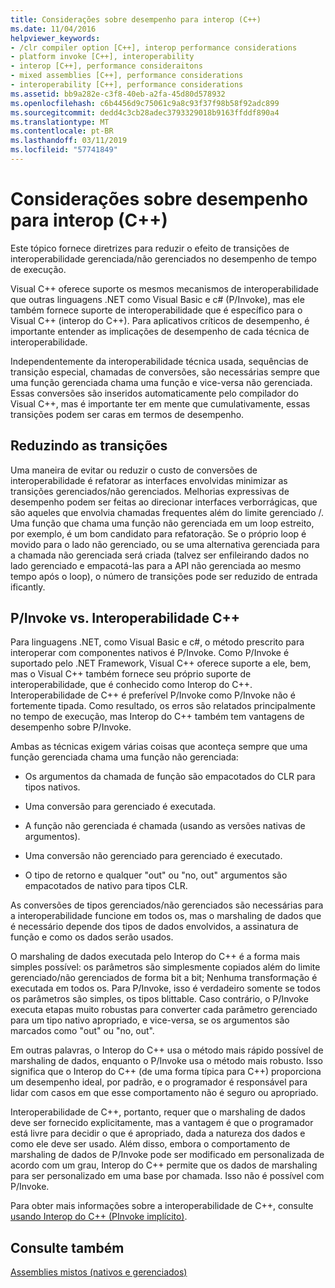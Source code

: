 ```yaml
---
title: Considerações sobre desempenho para interop (C++)
ms.date: 11/04/2016
helpviewer_keywords:
- /clr compiler option [C++], interop performance considerations
- platform invoke [C++], interoperability
- interop [C++], performance consideraitons
- mixed assemblies [C++], performance considerations
- interoperability [C++], performance considerations
ms.assetid: bb9a282e-c3f8-40eb-a2fa-45d80d578932
ms.openlocfilehash: c6b4456d9c75061c9a8c93f37f98b58f92adc899
ms.sourcegitcommit: dedd4c3cb28adec3793329018b9163ffddf890a4
ms.translationtype: MT
ms.contentlocale: pt-BR
ms.lasthandoff: 03/11/2019
ms.locfileid: "57741849"
---
```

# <a name="performance-considerations-for-interop-c"></a>Considerações sobre desempenho para interop (C++)

Este tópico fornece diretrizes para reduzir o efeito de transições de interoperabilidade gerenciada/não gerenciados no desempenho de tempo de execução.

Visual C++ oferece suporte os mesmos mecanismos de interoperabilidade que outras linguagens .NET como Visual Basic e c# (P/Invoke), mas ele também fornece suporte de interoperabilidade que é específico para o Visual C++ (interop do C++). Para aplicativos críticos de desempenho, é importante entender as implicações de desempenho de cada técnica de interoperabilidade.

Independentemente da interoperabilidade técnica usada, sequências de transição especial, chamadas de conversões, são necessárias sempre que uma função gerenciada chama uma função e vice-versa não gerenciada. Essas conversões são inseridos automaticamente pelo compilador do Visual C++, mas é importante ter em mente que cumulativamente, essas transições podem ser caras em termos de desempenho.

## <a name="reducing-transitions"></a>Reduzindo as transições

Uma maneira de evitar ou reduzir o custo de conversões de interoperabilidade é refatorar as interfaces envolvidas minimizar as transições gerenciados/não gerenciados. Melhorias expressivas de desempenho podem ser feitas ao direcionar interfaces verborrágicas, que são aqueles que envolvia chamadas frequentes além do limite gerenciado /. Uma função que chama uma função não gerenciada em um loop estreito, por exemplo, é um bom candidato para refatoração. Se o próprio loop é movido para o lado não gerenciado, ou se uma alternativa gerenciada para a chamada não gerenciada será criada (talvez ser enfileirando dados no lado gerenciado e empacotá-las para a API não gerenciada ao mesmo tempo após o loop), o número de transições pode ser reduzido de entrada ificantly.

## <a name="pinvoke-vs-c-interop"></a>P/Invoke vs. Interoperabilidade C++

Para linguagens .NET, como Visual Basic e c#, o método prescrito para interoperar com componentes nativos é P/Invoke. Como P/Invoke é suportado pelo .NET Framework, Visual C++ oferece suporte a ele, bem, mas o Visual C++ também fornece seu próprio suporte de interoperabilidade, que é conhecido como Interop do C++. Interoperabilidade de C++ é preferível P/Invoke como P/Invoke não é fortemente tipada. Como resultado, os erros são relatados principalmente no tempo de execução, mas Interop do C++ também tem vantagens de desempenho sobre P/Invoke.

Ambas as técnicas exigem várias coisas que aconteça sempre que uma função gerenciada chama uma função não gerenciada:

- Os argumentos da chamada de função são empacotados do CLR para tipos nativos.

- Uma conversão para gerenciado é executada.

- A função não gerenciada é chamada (usando as versões nativas de argumentos).

- Uma conversão não gerenciado para gerenciado é executado.

- O tipo de retorno e qualquer "out" ou "no, out" argumentos são empacotados de nativo para tipos CLR.

As conversões de tipos gerenciados/não gerenciados são necessárias para a interoperabilidade funcione em todos os, mas o marshaling de dados que é necessário depende dos tipos de dados envolvidos, a assinatura de função e como os dados serão usados.

O marshaling de dados executada pelo Interop do C++ é a forma mais simples possível: os parâmetros são simplesmente copiados além do limite gerenciado/não gerenciados de forma bit a bit; Nenhuma transformação é executada em todos os. Para P/Invoke, isso é verdadeiro somente se todos os parâmetros são simples, os tipos blittable. Caso contrário, o P/Invoke executa etapas muito robustas para converter cada parâmetro gerenciado para um tipo nativo apropriado, e vice-versa, se os argumentos são marcados como "out" ou "no, out".

Em outras palavras, o Interop do C++ usa o método mais rápido possível de marshaling de dados, enquanto o P/Invoke usa o método mais robusto. Isso significa que o Interop do C++ (de uma forma típica para C++) proporciona um desempenho ideal, por padrão, e o programador é responsável para lidar com casos em que esse comportamento não é seguro ou apropriado.

Interoperabilidade de C++, portanto, requer que o marshaling de dados deve ser fornecido explicitamente, mas a vantagem é que o programador está livre para decidir o que é apropriado, dada a natureza dos dados e como ele deve ser usado. Além disso, embora o comportamento de marshaling de dados de P/Invoke pode ser modificado em personalizada de acordo com um grau, Interop do C++ permite que os dados de marshaling para ser personalizado em uma base por chamada. Isso não é possível com P/Invoke.

Para obter mais informações sobre a interoperabilidade de C++, consulte [usando Interop do C++ (PInvoke implícito)](../dotnet/using-cpp-interop-implicit-pinvoke.md).

## <a name="see-also"></a>Consulte também

[Assemblies mistos (nativos e gerenciados)](../dotnet/mixed-native-and-managed-assemblies.md)
